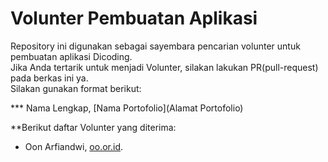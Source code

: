 # Volunter Pembuatan Aplikasi

Repository ini digunakan sebagai sayembara pencarian volunter untuk pembuatan aplikasi Dicoding.  
Jika Anda tertarik untuk menjadi Volunter, silakan lakukan PR(pull-request) pada berkas ini ya.  
Silakan gunakan format berikut:  

**\* Nama Lengkap, [Nama Portofolio](Alamat Portofolio)  

**Berikut daftar Volunter yang diterima:  
* Oon Arfiandwi, [oo.or.id](https://oo.or.id).
